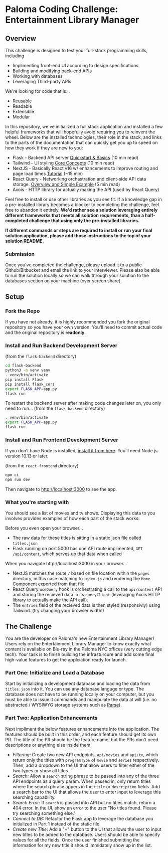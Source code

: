 # Paloma Coding Challenge: Entertainment Library Manager

## Overview

This challenge is designed to test your full-stack programming skills, including

* Implimenting front-end UI according to design specifications
* Building and modifying back-end APIs
* Working with databases
* Leveraging Third-party APIs

We're looking for code that is...

* Reusable
* Readable
* Extensible
* Modular

In this repository, we've initialized a full stack application and installed a few helpful frameworks that will hopefully avoid requiring you to reinvent the wheel. Below are the installed technologies, their role in the stack, and links to the parts of the documentation that can quickly get you up to speed on how they work if they are new to you:

* Flask - Backend API server [Quickstart & Basics](https://flask.palletsprojects.com/en/2.0.x/quickstart/) (10 min read)
* Tailwind - UI styling [Core Concepts](https://tailwindcss.com/docs/utility-first) (10 min read)
* NextJS - Basically React v16 w/ enhancements to improve routing and page load times [Tutorial](https://nextjs.org/learn/basics/create-nextjs-app?utm_source=next-site&utm_medium=nav-cta&utm_campaign=next-website) (\~15 min)
* React Query - Networking orchastration and client-side API data storage. [Overview and Simple Example](https://react-query.tanstack.com/overview) (5 min read)
* Axois - HTTP library for actually making the API (used by React Query)

Feel free to install or use other libraries as you see fit. If a knowledge gap in a pre-installed library becomes a blocker to completing the challenge, feel free to abandon it entirely. **We'd rather see a solution leveraging entirely different frameworks that meets all solution requirements, than a half-completed challenge that using only the pre-installed libraries.**

**If different commands or steps are required to install or run your final solution application, please add those instructions to the top of your solution README.**

### Submission

Once you've completed the challenge, please upload it to a public Github/Bitbucket and email the link to your interviewer. Please also be able to run the solution locally so we can walk through your solution to the databases section on your machine (over screen share).

## Setup

### Fork the Repo

If you have not already, it is highly recommended you fork the original repository so you have your own version. You'll need to commit actual code and the original repository is **readonly**.

### Install and Run Backend Development Server

(from the `flask-backend` directory)
```bash
cd flask-backend
python3 -m venv venv
. venv/bin/activate
pip install Flask
pip install flask_cors
export FLASK_APP=app.py
flask run
```

To restart the backend server after making code changes later on, you only need to run...
(from the `flask-backend` directory)
```bash
. venv/bin/activate
export FLASK_APP=app.py
flask run
```

### Install and Run Frontend Development Server

If you don’t have Node.js installed, [install it from here](https://nodejs.org/en/). You’ll need Node.js version 10.13 or later.

(from the `react-frontend` directory)
```bash
npm ci
npm run dev
```

Then navigate to [http://localhost:3000](http://localhost:3000) to see the app.

### What you're starting with

You should see a list of movies and tv shows. Displaying this data to you involves provides examples of how each part of the stack works:

Before you even open your browser...

* The raw data for these titles is sitting in a static json file called `titles.json`
* Flask running on port 5000 has one API route implimented, `GET /api/content`, which serves up that data when called

When you navigate http://localhost:3000 in your browser...

* NextJS matches the route `/` based on file location within the `pages` directory, in this case matching to `index.js` and rendering the `Home` Component exported from that file
* React Query `useQuery` hook is orchestrating a call to the `api/content` API and storing the recieved data in its `queryClient` (leveraging Axois HTTP library to actually make the API call).
* The `entries` field of the recieved data is then styled (responsivly) using Tailwind. (try changing your browser width!)

## The Challenge

You are the developer on Paloma's new Entertainment Library Manager! Users rely on the Entertainment Library Manager to know exactly what content is available on Blu-ray in the Paloma NYC offices (very cutting edge tech). Your task is to finish building the infrasturcure and add some final high-value features to get the applciation ready for launch.

### Part One: Initialize and Load a Database

Start by initializing a development database and loading the data from `titles.json` into it. You can use any database languge or type. The database does not have to be running locally on your computer, but you must be able to issue it commands and manipulate the data at will (i.e. no abstracted / WYSIWYG storage systems such as [Parse](https://parseplatform.org/)).

### Part Two: Application Enhancements

Next impliment the below features enhancements into the application. The features should be built in this order, and each feature should get its own PR. The title of the PR should be the feature name, but the PRs don't need descriptions or anything else inside them.

* *Filtering:* Create two new API endpoints, `api/movies` and `api/tv`, which return only the titles with `programType` of `movie` and `series` respectively. Then, add a dropdown to the UI that allow users to filter either of the two types or show all titles.
* *Search:* Allow a `search` string phrase to be passed into any of the three API endpoints as a query param. When passed in, only return titles where the search phrase appers in the `title` or `description` fields. Add a search bar to the UI that allows the user to enter input to leverage this searching capability.
* *Search Error:* If `search` is passed into API but no titles match, return a 404 error. In the UI, show an error to the user "No titles found. Please try searching something else."
* *Connect to DB:* Refactor the Flask app to leverage the database you initialized in Part 1 instead of the static file.
* *Create new Title:* Add a "+" button to the UI that allows the user to input new titles to be added to the database. Users should be able to specify values for all the fields. Once the user finished submitting the information for my new title it should immidately show up in the list.
